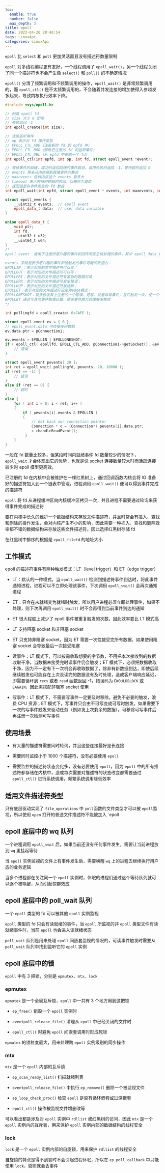 ```yaml
---
toc:
  enable: true
  number: false
  max_depth: 3
title: epoll
date: 2023-04-26 20:48:54
tags: LinuxApi
categories: LinuxApi
---
```


`epoll` 比 `select` 和 `poll` 更加灵活而且没有描述符数量限制

`epoll` 对多线程编程更有友好，一个线程调用了 `epoll_wait()`，另一个线程关闭了同一个描述符也不会产生像 `select()` 和 `poll()` 的不确定情况

`epoll()` 分清了频繁调用和不频繁调用的操作，`epoll_wait()` 是非常频繁调用的，而 `epoll_ctl()` 是不太频繁调用的，不会随着并发连接的增加使得入参越发多起来，导致内核执行效率下降。

```cpp
#include <sys/epoll.h>

// 创造 epoll fd
// size 大于 0 即可
// 失败返回 -1
int epoll_create(int size);

// 注册监听事件
// op 表示对 fd 操作类型
// EPOLL_CTL_ADD（注册新的 fd 到 epfd 中）
// EPOLL_CTL_MOD（修改已注册的 fd 的监听事件）
// EPOLL_CTL_DEL（从 epfd 中删除一个 fd）
int epoll_ctl(int epfd, int op, int fd, struct epoll_event *event);

// 等待事件的就绪，成功时返回就绪的事件数目，调用失败时返回 -1，等待超时返回 0
// events 用来从内核得到就绪事件的集合
// maxevents 告诉内核这个 events 有多大
// timeout 表示等待时的超时时间，以毫秒为单位
// 返回值是有事件发生的 fd 数目
int epoll_wait(int epfd, struct epoll_event * events, int maxevents, int timeout);

struct epoll_events {
    __uint32_t events;  // epoll event
    epoll_data_t data;  // user data variable
}

union epoll_data_t {
    void ptr;
    int fd;
    __uint32_t u32;
    __uint64_t u64;
}
/*
epoll_event  被用于注册所感兴趣的事件和回传所发生待处理的事件，其中 epoll_data_t 联合体用来保存触发事件的某个文件描述符相关的数据

events 字段是表示感兴趣的事件和被触发的事件可能的取值为：
EPOLLIN ：表示对应的文件描述符可以读；
EPOLLOUT：表示对应的文件描述符可以写；
EPOLLPRI：表示对应的文件描述符有紧急的数据可读
EPOLLERR：表示对应的文件描述符发生错误；
EPOLLHUP：表示对应的文件描述符被挂断；
EPOLLET：表示对应的文件描述符设定为edge模式；
EPOLLONESHOT：最多触发其上注册的一个可读、可写、或者异常事件，且只触发一次，使一个 socket 连接任何时刻都只被一个线程所处理，注册了 EPOLLONESHOT 事件的 socket 一旦被某个线程处理完毕，该线程就应该立即重置这个 socket 上的 EPOLLONESHOT 事件，以确保这个 socket 下一次可读
EPOLLET 通过与其他事件取或运算，使该事件成为边缘触发模式
*/

int pollingfd = epoll_create( 0xCAFE );

struct epoll_event ev = { 0 };
// epoll_event.data 可挂接任何数据
ev.data.ptr = pConnection1;

ev.events = EPOLLIN | EPOLLONESHOT;
if ( epoll_ctl( epollfd, EPOLL_CTL_ADD, pConnection1->getSocket(), &ev ) != 0 ) {
    // 错误
}

struct epoll_event pevents[ 20 ];
int ret = epoll_wait( pollingfd, pevents, 20, 10000 );
if (ret == -1) {
    // 错误
}
else if (ret == 0) {
    // 超时
}
else {
    for ( int i = 0; i < ret; i++ )
    {
        if ( pevents[i].events & EPOLLIN )
        {
            // Get back our connection pointer
            Connection * c = (Connection*) pevents[i].data.ptr;
            c->handleReadEvent();
         }
    }
}
```

一般在 fd 数量比较多，但某段时间内就绪事件 fd 数量较少的情况下，`epoll_wait` 才会体现出它的优势，也就是说 socket 连接数量较大时而活跃连接较少时 epoll 模型更高效。

已注册的 fd 在内核中会被维护在一棵红黑树上，通过回调函数内核会将 IO 准备好的描述符加入到一个链表中管理，进程调用 `epoll_wait()` 便可以得到事件完成的描述符

`epoll` 将 fd 从进程缓冲区向内核缓冲区拷贝一次，并且进程不需要通过轮询来获得事件完成的描述符

要在内核中长久的维护一个数据结构来存放文件描述符，并且时常会有插入、查找和删除的操作发生，会对内核产生不小的影响，因此需要一种插入、查找和删除效率都不错的数据结构来存放这些文件描述符，因此选择红黑树存储 fd

在红黑树中排序的根据是 `epoll_filefd` 的地址大小

## 工作模式

epoll 的描述符事件有两种触发模式：LT（level trigger）和 ET（edge trigger）

- LT：默认的一种模式，当 `epoll_wait()` 检测到描述符事件到达时，将此事件通知进程，进程可以不立即处理该事件，下次调用 `epoll_wait()` 会再次通知进程

- ET：只会在未就绪变为就绪时触发，所以用户进程必须立即处理事件，如果不处理，则下次再调用  `epoll_wait()` 时不会再得到当前事件到达的通知

- ET 很大程度上减少了 epoll 事件被重复触发的次数，因此效率要比 LT 模式高

- LT 支持阻塞 socket 和非阻塞 socket

- ET 只支持非阻塞 socket，因为 ET 需要一次性接受完所有数据，如果使用阻塞 socket 会导致最后一次接受阻塞

- 读事件：LT 模式下，可以按需收取想要的字节数，不用把本次接收到的数据收取干净，当数据未接受完时读事件仍会触发；ET 模式下，必须把数据收取干净，因为不一定有下一次机会再收取数据了，除非有新数据到达，即使后续继续触发也可能存在上次没读完的数据没有及时处理，造成客户端响应延迟，即需要循环到 `recv` 或者 `read` 函数返回 -1，错误码为 `EWOULDBLOCK` 或 `EAGAIN`，因此需搭配非阻塞 socket 使用

- 写事件：LT 模式下，不需要写事件一定要及时移除，避免不必要的触发，浪费 CPU 资源；ET 模式下，写事件只会由不可写变成可写时触发，如果需要下一次的写事件触发来驱动任务（例如发上次剩余的数据），可移除可写事件后再注册一次检测可写事件

## 使用场景

- 有大量的描述符需要同时轮询，并且这些连接最好是长连接

- 需要同时监控小于 1000 个描述符，没有必要使用 `epoll`

- 需要监控的描述符状态变化多，没有必要使用 `epoll`，因为 `epoll` 中的所有描述符都存储在内核中，造成每次需要对描述符的状态改变都需要通过 `epoll_ctl()` 进行系统调用，频繁系统调用降低效率

## 适用文件描述符类型

只有底层驱动实现了 `file_operations` 中 `poll`函数的文件类型才可以被 `epoll`监视，所以使用 `open` 打开的普通文件描述符不能被加入 `epoll

## epoll 底层中的 wq 队列

一个进程调用 `epoll_wait` 后，如果当前还没有任何事件发生，需要让当前进程放到 `wq` 里挂起等待

当 `epoll` 实例监视的文件上有事件发生后，需要唤醒 `wq` 上的进程去继续执行用户态的业务逻辑

当多个进程都在关注同一个 `epoll` 实例时，休眠的进程们通过这个等待队列就可以逐个被唤醒，从而引起惊群效应

## epoll 底层中的 poll_wait 队列

一个 `epoll` 类型的 fd 可以被其他 `epoll` 实例监视

`epoll` 类型的 fd 只会有读就绪的事件，当 `epoll` 所监视的非 `epoll` 类型文件有读就绪事件时，当前 `epoll` 也会进入读就绪状态

`poll_wait` 队列是用来处理 `epoll` 间嵌套监视的情况的，可读事件触发时需要从 `poll_wait` 队列中找到监听它的 `epoll` 实例

## epoll 底层中的锁

`epoll` 中有 3 把锁，分别是 `epmutex`、`mtx`、`lock`

### epmutex

`epmutex` 是一个全局互斥锁，`epoll` 中一共有 3 个地方用到这把锁

- `ep_free()` 销毁一个 `epoll` 实例时

- `eventpoll_release_file()` 清理从 `epoll` 中已经关闭的文件时

- `epoll_ctl()` 时避免 `epoll` 间嵌套调用时形成死锁

`epmutex` 的锁粒度最大，用来处理跨 `epoll` 实例级别的同步操作

### mtx

`mtx` 是一个 `epoll` 内部的互斥锁

- `ep_scan_ready_list()` 扫描就绪列表

- `eventpoll_release_file()` 中执行 `ep_remove()` 删除一个被监视文件

- `ep_loop_check_proc()` 检查 `epoll` 是否有循环嵌套或过深嵌套

- `epoll_ctl()` 操作被监视文件增删改等

可以看出都是涉及对 `epoll` 实例中 `rdllist` 或红黑树的访问，因此 `mtx` 是一个 `epoll` 实例内的互斥锁，用来保护 `epoll` 实例内部的数据结构的线程安全

### lock

`lock` 是一个 `epoll` 实例内部的自旋锁，用来保护 `rdllist` 的线程安全

自旋锁的特点是得不到锁时不会引起进程休眠，所以在 `ep_poll_callback` 中只能使用 `lock`，否则就会丢事件